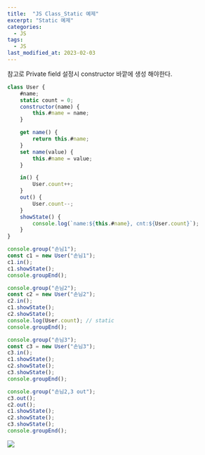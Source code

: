 ```yaml
---
title:  "JS Class_Static 예제"
excerpt: "Static 예제"
categories:
  - JS
tags:
  - JS
last_modified_at: 2023-02-03
---
```


참고로 Private field 설정시 constructor 바깥에 생성 해야한다.

```js
class User {
    #name;
    static count = 0;
    constructor(name) {
        this.#name = name;
    }

    get name() {
        return this.#name;
    }
    set name(value) {
        this.#name = value;
    }

    in() {
        User.count++;
    }
    out() {
        User.count--;
    }
    showState() {
        console.log(`name:${this.#name}, cnt:${User.count}`);
    }
}

console.group("손님1");
const c1 = new User("손님1");
c1.in();
c1.showState();
console.groupEnd();

console.group("손님2");
const c2 = new User("손님2");
c2.in();
c1.showState();
c2.showState();
console.log(User.count); // static
console.groupEnd();

console.group("손님3");
const c3 = new User("손님3");
c3.in();
c1.showState();
c2.showState();
c3.showState();
console.groupEnd();

console.group("손님2,3 out");
c3.out();
c2.out();
c1.showState();
c2.showState();
c3.showState();
console.groupEnd();
```

![](https://user-images.githubusercontent.com/105098581/216551908-53b73edb-d440-4500-b65e-b6db0ef96d47.png)